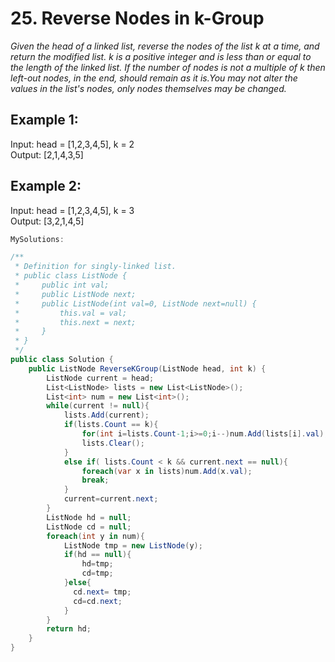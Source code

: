# 25. Reverse Nodes in k-Group
*Given the head of a linked list, reverse the nodes of the list k at a time, and return the modified list.
k is a positive integer and is less than or equal to the length of the linked list. If the number of nodes is not a multiple of k then left-out nodes, 
in the end, should remain as it is.You may not alter the values in the list's nodes, only nodes themselves may be changed.*

## Example 1:
Input: head = [1,2,3,4,5], k = 2  
Output: [2,1,4,3,5]  

## Example 2:
Input: head = [1,2,3,4,5], k = 3  
Output: [3,2,1,4,5]  

```csharp
MySolutions:

/**
 * Definition for singly-linked list.
 * public class ListNode {
 *     public int val;
 *     public ListNode next;
 *     public ListNode(int val=0, ListNode next=null) {
 *         this.val = val;
 *         this.next = next;
 *     }
 * }
 */
public class Solution {
    public ListNode ReverseKGroup(ListNode head, int k) {
        ListNode current = head;
        List<ListNode> lists = new List<ListNode>();
        List<int> num = new List<int>();
        while(current != null){
            lists.Add(current);
            if(lists.Count == k){
                for(int i=lists.Count-1;i>=0;i--)num.Add(lists[i].val);
                lists.Clear();
            }
            else if( lists.Count < k && current.next == null){
                foreach(var x in lists)num.Add(x.val);
                break;
            }
            current=current.next;
        }
        ListNode hd = null;
        ListNode cd = null;
        foreach(int y in num){
            ListNode tmp = new ListNode(y);
            if(hd == null){
                hd=tmp;
                cd=tmp;
            }else{
              cd.next= tmp;
              cd=cd.next;
            }
        }
        return hd;
    }
}
```
